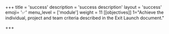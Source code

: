 +++
title = 'success'
description = 'success description'
layout = 'success'
emoji= '✅'
menu_level = ['module']
weight = 11
[[objectives]]
1="Achieve the individual, project and team criteria described in the Exit Launch document."

+++
